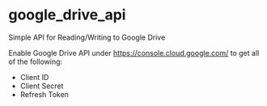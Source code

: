 # google_drive_api
Simple API for Reading/Writing to Google Drive

Enable Google Drive API under https://console.cloud.google.com/ to get all of the following:
- Client ID
- Client Secret
- Refresh Token
